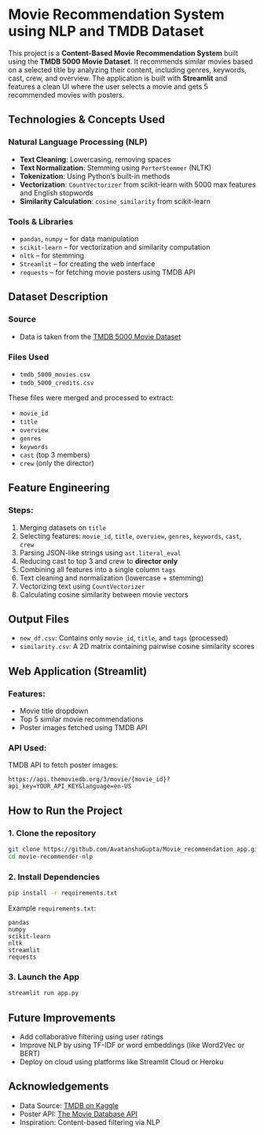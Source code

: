 
# Movie Recommendation System using NLP and TMDB Dataset

This project is a **Content-Based Movie Recommendation System** built using the **TMDB 5000 Movie Dataset**. It recommends similar movies based on a selected title by analyzing their content, including genres, keywords, cast, crew, and overview.
The application is built with **Streamlit** and features a clean UI where the user selects a movie and gets 5 recommended movies with posters.

## Technologies & Concepts Used

### Natural Language Processing (NLP)

- **Text Cleaning**: Lowercasing, removing spaces  
- **Text Normalization**: Stemming using `PorterStemmer` (NLTK)  
- **Tokenization**: Using Python’s built-in methods  
- **Vectorization**: `CountVectorizer` from scikit-learn with 5000 max features and English stopwords  
- **Similarity Calculation**: `cosine_similarity` from scikit-learn  

### Tools & Libraries

- `pandas`, `numpy` – for data manipulation  
- `scikit-learn` – for vectorization and similarity computation  
- `nltk` – for stemming  
- `Streamlit` – for creating the web interface  
- `requests` – for fetching movie posters using TMDB API  

## Dataset Description

### Source

- Data is taken from the [TMDB 5000 Movie Dataset](https://www.kaggle.com/datasets/tmdb/tmdb-movie-metadata)

### Files Used

- `tmdb_5000_movies.csv`  
- `tmdb_5000_credits.csv`  

These files were merged and processed to extract:

- `movie_id`  
- `title`  
- `overview`  
- `genres`  
- `keywords`  
- `cast` (top 3 members)  
- `crew` (only the director)  

## Feature Engineering

### Steps:

1. Merging datasets on `title`  
2. Selecting features: `movie_id`, `title`, `overview`, `genres`, `keywords`, `cast`, `crew`  
3. Parsing JSON-like strings using `ast.literal_eval`  
4. Reducing cast to top 3 and crew to **director only**  
5. Combining all features into a single column `tags`  
6. Text cleaning and normalization (lowercase + stemming)  
7. Vectorizing text using `CountVectorizer`  
8. Calculating cosine similarity between movie vectors  

## Output Files

- `new_df.csv`: Contains only `movie_id`, `title`, and `tags` (processed)  
- `similarity.csv`: A 2D matrix containing pairwise cosine similarity scores  

## Web Application (Streamlit)

### Features:

- Movie title dropdown  
- Top 5 similar movie recommendations  
- Poster images fetched using TMDB API  

### API Used:

TMDB API to fetch poster images:

```
https://api.themoviedb.org/3/movie/{movie_id}?api_key=YOUR_API_KEY&language=en-US
```

## How to Run the Project

### 1. Clone the repository

```bash
git clone https://github.com/AvatanshuGupta/Movie_recommendation_app.git
cd movie-recommender-nlp
```

### 2. Install Dependencies

```bash
pip install -r requirements.txt
```

Example `requirements.txt`:

```
pandas
numpy
scikit-learn
nltk
streamlit
requests
```

### 3. Launch the App

```bash
streamlit run app.py
```

## Future Improvements

- Add collaborative filtering using user ratings  
- Improve NLP by using TF-IDF or word embeddings (like Word2Vec or BERT)  
- Deploy on cloud using platforms like Streamlit Cloud or Heroku  

## Acknowledgements

- Data Source: [TMDB on Kaggle](https://www.kaggle.com/datasets/tmdb/tmdb-movie-metadata)  
- Poster API: [The Movie Database API](https://developers.themoviedb.org/3)  
- Inspiration: Content-based filtering via NLP  

